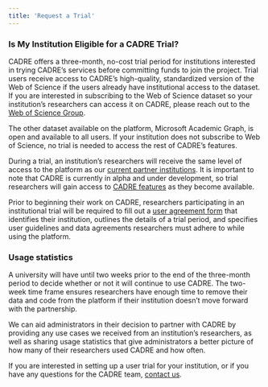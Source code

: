 ```yaml
---
title: 'Request a Trial'
---
```


### Is My Institution Eligible for a CADRE Trial?
CADRE offers a three-month, no-cost trial period for institutions interested in trying CADRE’s services before committing funds to join the project. Trial users receive access to CADRE’s high-quality, standardized version of the Web of Science if the users already have institutional access to the dataset. If you are interested in subscribing to the Web of Science dataset so your institution’s researchers can access it on CADRE, please reach out to the [Web of Science Group](https://clarivate.com/webofsciencegroup/solutions/web-of-science/contact-us/).

The other dataset available on the platform, Microsoft Academic Graph, is open and available to all users. If your institution does not subscribe to Web of Science, no trial is needed to access the rest of CADRE’s features.

During a trial, an institution’s researchers will receive the same level of access to the platform as our [current partner institutions](http://click.e.iu.edu/?qs=fd8a2c8b60582f84e25a416436fafae8f8b068072c8f9893f0d6c60d5363583f19215a21a66defb34549b5274203c2528d421e440149afc9). It is important to note that CADRE is currently in alpha and under development, so trial researchers will gain access to [CADRE features](https://cadre.iu.edu/about-cadre) as they become available.

Prior to beginning their work on CADRE, researchers participating in an institutional trial will be required to fill out a [user agreement form](https://iuni.iu.edu/resources/datasets/cadre/trial-user-form) that identifies their institution, outlines the details of a trial period, and specifies user guidelines and data agreements researchers must adhere to while using the platform.

### Usage statistics
A university will have until two weeks prior to the end of the three-month period to decide whether or not it will continue to use CADRE. The two-week time frame ensures researchers have enough time to remove their data and code from the platform if their institution doesn’t move forward with the partnership.

We can aid administrators in their decision to partner with CADRE by providing any use cases we received from an institution’s researchers, as well as sharing usage statistics that give administrators a better picture of how many of their researchers used CADRE and how often.

If you are interested in setting up a user trial for your institution, or if you have any questions for the CADRE team, [contact us](https://cadre.iu.edu/contact-us).